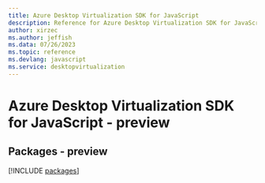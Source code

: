```yaml
---
title: Azure Desktop Virtualization SDK for JavaScript
description: Reference for Azure Desktop Virtualization SDK for JavaScript
author: xirzec
ms.author: jeffish
ms.data: 07/26/2023
ms.topic: reference
ms.devlang: javascript
ms.service: desktopvirtualization
---
```

# Azure Desktop Virtualization SDK for JavaScript - preview
## Packages - preview
[!INCLUDE [packages](desktop-virtualization-index.md)]